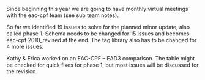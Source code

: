 Since beginning this year we are going to have monthly virtual meetings with the eac-cpf team (see sub team notes).

So far we identified 19 issues to solve for the planned minor update, also called phase 1. Schema needs to be changed for 15 issues and becomes eac-cpf 2010_revised at the end. The tag library also has to be changed for 4 more issues.

Kathy & Erica worked on an EAC-CPF – EAD3 comparison. The table might be checked for quick fixes for phase 1, but most issues will be discussed for the revision.

